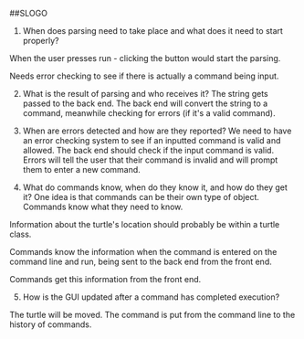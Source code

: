 ##SLOGO

1. When does parsing need to take place and what does it need 
to start properly?

When the user presses run - clicking the button would start
the parsing.

Needs error checking to see if there is actually a command
being input. 

2. What is the result of parsing and who receives it?
The string gets passed to the back end. The back end will convert 
the string to a command, meanwhile checking for errors (if it's
a valid command).


3. When are errors detected and how are they reported?
We need to have an error checking system to see if an
inputted command is valid and allowed.
The back end should check if the input command is valid.
Errors will tell the user that their command is invalid
and will prompt them to enter a new command.

4. What do commands know, when do they know it, and how do they get it?
One idea is that commands can be their own type of object.
Commands know what they need to know. 

Information about the turtle's location should probably be within
a turtle class.

Commands know the information when the command is entered on the
command line and run, being sent to the back end from the front end.

Commands get this information from the front end.

5. How is the GUI updated after a command has completed execution?

The turtle will be moved. The command is put from the command line
to the history of commands.

